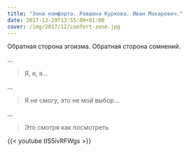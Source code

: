 ```yaml
---
title: "Зона комфорта. Равшана Куркова. Иван Макаревич."
date: 2017-12-29T13:55:09+01:00
cover: /img/2017/12/comfort-zone.jpg
---
```


Обратная сторона эгоизма. Обратная сторона сомнений.

<!--more-->

...

> Я, я, я...

...

> Я не смогу, это не мой выбор...

...

> Это смотря как посмотреть

{{< youtube tIS5ivRFWgs >}}
